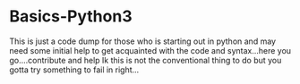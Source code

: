 # Basics-Python3
This is just a code dump for those who is starting out in python and may need some initial help to get acquainted with the code and syntax...here you go....contribute and help 
Ik this is not the conventional thing to do but you gotta try something to fail in right...
